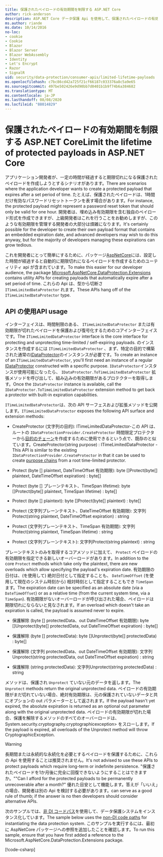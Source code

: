 ```yaml
---
title: 保護されたペイロードの有効期間を制限する ASP.NET Core
author: rick-anderson
description: ASP.NET Core データ保護 Api を使用して、保護されたペイロードの有効期間を制限する方法について説明します。
ms.author: riande
ms.date: 10/14/2016
no-loc:
- cookie
- Cookie
- Blazor
- Blazor Server
- Blazor WebAssembly
- Identity
- Let's Encrypt
- Razor
- SignalR
uid: security/data-protection/consumer-apis/limited-lifetime-payloads
ms.openlocfilehash: c7bc86cd42a725f21cf66187c033376a8c5a9e65
ms.sourcegitcommit: 497be502426e9d90bb7d0401b1b9f74b6a384682
ms.translationtype: MT
ms.contentlocale: ja-JP
ms.lasthandoff: 08/08/2020
ms.locfileid: "88014829"
---
```

# <a name="limit-the-lifetime-of-protected-payloads-in-aspnet-core"></a><span data-ttu-id="65707-103">保護されたペイロードの有効期間を制限する ASP.NET Core</span><span class="sxs-lookup"><span data-stu-id="65707-103">Limit the lifetime of protected payloads in ASP.NET Core</span></span>

<span data-ttu-id="65707-104">アプリケーション開発者が、一定の時間が経過すると期限切れになる保護されたペイロードを作成しようとするシナリオがあります。</span><span class="sxs-lookup"><span data-stu-id="65707-104">There are scenarios where the application developer wants to create a protected payload that expires after a set period of time.</span></span> <span data-ttu-id="65707-105">たとえば、保護されたペイロードは、1時間だけ有効なパスワードリセットトークンを表す場合があります。</span><span class="sxs-lookup"><span data-stu-id="65707-105">For instance, the protected payload might represent a password reset token that should only be valid for one hour.</span></span> <span data-ttu-id="65707-106">開発者は、埋め込み有効期限を含む独自のペイロード形式を作成できますが、上級開発者はこれを行うことをお勧めしますが、このような有効期限を管理する開発者の大部分は煩雑になります。</span><span class="sxs-lookup"><span data-stu-id="65707-106">It's certainly possible for the developer to create their own payload format that contains an embedded expiration date, and advanced developers may wish to do this anyway, but for the majority of developers managing these expirations can grow tedious.</span></span>

<span data-ttu-id="65707-107">これを開発者にとって簡単にするために、パッケージ[AspNetCore](https://www.nuget.org/packages/Microsoft.AspNetCore.DataProtection.Extensions/)には、設定した時間が経過すると自動的に期限切れになるペイロードを作成するためのユーティリティ api が含まれています。</span><span class="sxs-lookup"><span data-stu-id="65707-107">To make this easier for our developer audience, the package [Microsoft.AspNetCore.DataProtection.Extensions](https://www.nuget.org/packages/Microsoft.AspNetCore.DataProtection.Extensions/) contains utility APIs for creating payloads that automatically expire after a set period of time.</span></span> <span data-ttu-id="65707-108">これらの Api は、型から切断さ `ITimeLimitedDataProtector` れます。</span><span class="sxs-lookup"><span data-stu-id="65707-108">These APIs hang off of the `ITimeLimitedDataProtector` type.</span></span>

## <a name="api-usage"></a><span data-ttu-id="65707-109">API の使用</span><span class="sxs-lookup"><span data-stu-id="65707-109">API usage</span></span>

<span data-ttu-id="65707-110">インターフェイスは、時間制限のある、 `ITimeLimitedDataProtector` または有効期限が切れたペイロードを保護および復号化するためのコアインターフェイスです。</span><span class="sxs-lookup"><span data-stu-id="65707-110">The `ITimeLimitedDataProtector` interface is the core interface for protecting and unprotecting time-limited / self-expiring payloads.</span></span> <span data-ttu-id="65707-111">のインスタンスを作成するには `ITimeLimitedDataProtector` 、まず、特定の目的で構築された通常の[IDataProtector](xref:security/data-protection/consumer-apis/overview)のインスタンスが必要です。</span><span class="sxs-lookup"><span data-stu-id="65707-111">To create an instance of an `ITimeLimitedDataProtector`, you'll first need an instance of a regular [IDataProtector](xref:security/data-protection/consumer-apis/overview) constructed with a specific purpose.</span></span> <span data-ttu-id="65707-112">`IDataProtector`インスタンスが使用可能になったら、 `IDataProtector.ToTimeLimitedDataProtector` 拡張メソッドを呼び出して、組み込みの有効期限があるプロテクターを取得します。</span><span class="sxs-lookup"><span data-stu-id="65707-112">Once the `IDataProtector` instance is available, call the `IDataProtector.ToTimeLimitedDataProtector` extension method to get back a protector with built-in expiration capabilities.</span></span>

<span data-ttu-id="65707-113">`ITimeLimitedDataProtector`は、次の API サーフェスおよび拡張メソッドを公開します。</span><span class="sxs-lookup"><span data-stu-id="65707-113">`ITimeLimitedDataProtector` exposes the following API surface and extension methods:</span></span>

* <span data-ttu-id="65707-114">CreateProtector (文字列の目的): ITimeLimitedDataProtector-この API は、ルートの `IDataProtectionProvider.CreateProtector` 時間限定プロテクターから[目的のチェーン](xref:security/data-protection/consumer-apis/purpose-strings)を作成するために使用できるという点で、既存のと似ています。</span><span class="sxs-lookup"><span data-stu-id="65707-114">CreateProtector(string purpose) : ITimeLimitedDataProtector - This API is similar to the existing `IDataProtectionProvider.CreateProtector` in that it can be used to create [purpose chains](xref:security/data-protection/consumer-apis/purpose-strings) from a root time-limited protector.</span></span>

* <span data-ttu-id="65707-115">Protect (byte [] plaintext, DateTimeOffset 有効期限): byte []</span><span class="sxs-lookup"><span data-stu-id="65707-115">Protect(byte[] plaintext, DateTimeOffset expiration) : byte[]</span></span>

* <span data-ttu-id="65707-116">Protect (byte [] プレーンテキスト、TimeSpan lifetime): byte []</span><span class="sxs-lookup"><span data-stu-id="65707-116">Protect(byte[] plaintext, TimeSpan lifetime) : byte[]</span></span>

* <span data-ttu-id="65707-117">Protect (byte [] plaintext): byte []</span><span class="sxs-lookup"><span data-stu-id="65707-117">Protect(byte[] plaintext) : byte[]</span></span>

* <span data-ttu-id="65707-118">Protect (文字列プレーンテキスト、DateTimeOffset 有効期限): 文字列</span><span class="sxs-lookup"><span data-stu-id="65707-118">Protect(string plaintext, DateTimeOffset expiration) : string</span></span>

* <span data-ttu-id="65707-119">Protect (文字列プレーンテキスト、TimeSpan 有効期間): 文字列</span><span class="sxs-lookup"><span data-stu-id="65707-119">Protect(string plaintext, TimeSpan lifetime) : string</span></span>

* <span data-ttu-id="65707-120">Protect (文字列プレーンテキスト): 文字列</span><span class="sxs-lookup"><span data-stu-id="65707-120">Protect(string plaintext) : string</span></span>

<span data-ttu-id="65707-121">プレーンテキストのみを取得するコアメソッドに加えて、 `Protect` ペイロードの有効期限を指定できる新しいオーバーロードがあります。</span><span class="sxs-lookup"><span data-stu-id="65707-121">In addition to the core `Protect` methods which take only the plaintext, there are new overloads which allow specifying the payload's expiration date.</span></span> <span data-ttu-id="65707-122">有効期限の日付は、(を使用して) 絶対日付として指定することも、 `DateTimeOffset` (を使用して現在のシステム時刻から) 相対時刻として指定することもでき `TimeSpan` ます。</span><span class="sxs-lookup"><span data-stu-id="65707-122">The expiration date can be specified as an absolute date (via a `DateTimeOffset`) or as a relative time (from the current system time, via a `TimeSpan`).</span></span> <span data-ttu-id="65707-123">有効期限がないオーバーロードが呼び出された場合、ペイロードは期限切れにならないと見なされます。</span><span class="sxs-lookup"><span data-stu-id="65707-123">If an overload which doesn't take an expiration is called, the payload is assumed never to expire.</span></span>

* <span data-ttu-id="65707-124">保護解除 (byte [] protectedData、out DateTimeOffset 有効期限): byte []</span><span class="sxs-lookup"><span data-stu-id="65707-124">Unprotect(byte[] protectedData, out DateTimeOffset expiration) : byte[]</span></span>

* <span data-ttu-id="65707-125">保護解除 (byte [] protectedData): byte []</span><span class="sxs-lookup"><span data-stu-id="65707-125">Unprotect(byte[] protectedData) : byte[]</span></span>

* <span data-ttu-id="65707-126">保護解除 (文字列 protectedData、out DateTimeOffset 有効期限): 文字列</span><span class="sxs-lookup"><span data-stu-id="65707-126">Unprotect(string protectedData, out DateTimeOffset expiration) : string</span></span>

* <span data-ttu-id="65707-127">保護解除 (string protectedData): 文字列</span><span class="sxs-lookup"><span data-stu-id="65707-127">Unprotect(string protectedData) : string</span></span>

<span data-ttu-id="65707-128">メソッドは、保護され `Unprotect` ていない元のデータを返します。</span><span class="sxs-lookup"><span data-stu-id="65707-128">The `Unprotect` methods return the original unprotected data.</span></span> <span data-ttu-id="65707-129">ペイロードの有効期限がまだ切れていない場合、絶対有効期限は、元の保護されていないデータと共にオプションの out パラメーターとして返されます。</span><span class="sxs-lookup"><span data-stu-id="65707-129">If the payload hasn't yet expired, the absolute expiration is returned as an optional out parameter along with the original unprotected data.</span></span> <span data-ttu-id="65707-130">ペイロードの有効期限が切れた場合、保護を解除するメソッドのすべてのオーバーロードは、System.security.cryptography.cryptographicexception> をスローします。</span><span class="sxs-lookup"><span data-stu-id="65707-130">If the payload is expired, all overloads of the Unprotect method will throw CryptographicException.</span></span>

>[!WARNING]
> <span data-ttu-id="65707-131">長期間または永続的な永続化を必要とするペイロードを保護するために、これらの Api を使用することは推奨されません。</span><span class="sxs-lookup"><span data-stu-id="65707-131">It's not advised to use these APIs to protect payloads which require long-term or indefinite persistence.</span></span> <span data-ttu-id="65707-132">"保護されたペイロードを1か月後に完全に回復できないようにすることはできますか。"</span><span class="sxs-lookup"><span data-stu-id="65707-132">"Can I afford for the protected payloads to be permanently unrecoverable after a month?"</span></span> <span data-ttu-id="65707-133">優れた目安として機能します。答えが「いいえ」の場合、開発者は別の Api を検討する必要があります。</span><span class="sxs-lookup"><span data-stu-id="65707-133">can serve as a good rule of thumb; if the answer is no then developers should consider alternative APIs.</span></span>

<span data-ttu-id="65707-134">次のサンプルでは、[非 DI コードパス](xref:security/data-protection/configuration/non-di-scenarios)を使用して、データ保護システムをインスタンス化しています。</span><span class="sxs-lookup"><span data-stu-id="65707-134">The sample below uses the [non-DI code paths](xref:security/data-protection/configuration/non-di-scenarios) for instantiating the data protection system.</span></span> <span data-ttu-id="65707-135">このサンプルを実行するには、最初に AspNetCore パッケージへの参照を追加したことを確認します。</span><span class="sxs-lookup"><span data-stu-id="65707-135">To run this sample, ensure that you have first added a reference to the Microsoft.AspNetCore.DataProtection.Extensions package.</span></span>

[!code-csharp[](limited-lifetime-payloads/samples/limitedlifetimepayloads.cs)]
